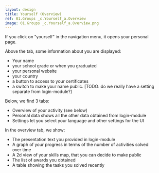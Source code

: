 ```yaml
---
layout: design
title: Yourself (Overview)
ref: 01.Groups _c.Yourself_a.Overview
image: 01.Groups _c.Yourself_a.Overview.png
---
```


If you click on "yourself" in the navigation menu, it opens your personal page.

Above the tab, some information about you are displayed:
- Your name
- your school grade or when you graduated
- your personal website
- your country
- a button to access to your certificates
- a switch to make your name public. [TODO: do we really have a setting separate from login-module?]

Below, we find 3 tabs:
- Overview of your activity (see below)
- Personal data shows all the other data obtained from login-module
- Settings let you select your language and other settings for the UI

In the overview tab, we show:
- The presentation text you provided in login-module
- A graph of your progress in terms of the number of activities solved over time
- A 2d view of your skills map, that you can decide to make public
- The list of awards you obtained
- A table showing the tasks you solved recently
